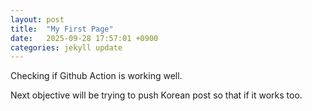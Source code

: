 ```yaml
---
layout: post
title:  "My First Page"
date:   2025-09-28 17:57:01 +0900
categories: jekyll update
---
```


Checking if Github Action is working well.

Next objective will be trying to push Korean post so that if it works too.